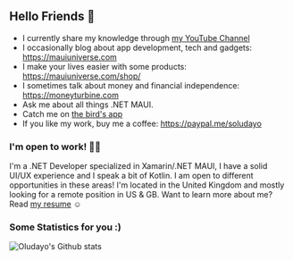 ## Hello Friends 👋

- I currently share my knowledge through [my YouTube Channel](https://www.youtube.com/@oludayoalli)
- I occasionally blog about app development, tech and gadgets: https://mauiuniverse.com
- I make your lives easier with some products: https://mauiuniverse.com/shop/
- I sometimes talk about money and financial independence: https://moneyturbine.com
- Ask me about all things .NET MAUI.
- Catch me on [the bird's app](https://twitter.com/oludayoalli)
- If you like my work, buy me a coffee: https://paypal.me/soludayo

### I'm open to work! 🧑‍💻
I'm a .NET Developer specialized in Xamarin/.NET MAUI, I have a solid UI/UX experience and I speak a bit of Kotlin. 
I am open to different opportunities in these areas! 
I'm located in the United Kingdom and mostly looking for a remote position in US & GB.
Want to learn more about me? Read [my resume](https://github.com/devcrux/devcrux/blob/master/Oludayo%20Alli%20Resume.pdf) ☺️

### Some Statistics for you :)
![Oludayo's Github stats](https://github-readme-stats.vercel.app/api?username=devcrux&show_icons=true)
